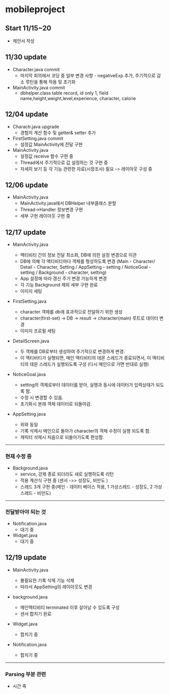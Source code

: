 # mobileproject

## Start 11/15~20
-  제안서 작성

## 11/30 update
- Character.java commit
  - 마지막 회의에서 코딩 중 일부 변경 사항 - negativeExp 추가, 주기적으로 감소 루틴을 통해 적용 및 초기화
- MainActivity.java commit
  - dbhelper.class table record, id only 1, field name,height,weight,level,experience, character, calorie
  
## 12/04 update
- Charactr.java upgrade
  - 경험치 계산 함수 및 getter& setter 추가  
- FirstSetting.java commit
  - 설정값 MainActivity에 전달 구현
- MainActivity.java
  - 설정값 receive 함수 구현 중
  - Thread에서 주기적으로 값 설정하는 것 구현 중
  - 자세히 보기 등 각 기능 관련한 자료(시장조사) 필요 -> 레이아웃 구성 중

## 12/06 update
 - MainActivity.java
   - MainActivity.java에서 DBHelper 내부클래스 분할
   - Thread->Handler 정보변경 구현
   - 세부 구현 레이아웃 구현 중
 
  
## 12/17 update
 - MainActivity.java
   - 액티비티 간의 정보 전달 최소화, DB에 의한 설정 변경으로 이관
   - DB에 의해 각 액티비티마다 객체를 형성하도록 변경
     (Main - Character/ Detail - Character, Setting / AppSetting - setting / NoticeGoal - setting / Background - character, setting)
   - App 설정에 따라 갱신 주기 변경 가능하게 변경
   - 각 기능 Background 제외 세부 구현 완료
   - 이미지 세팅
   
 - FirstSetting.java
   - character 객체를 db에 효과적으로 전달하기 위한 생성
   - character(first-set) -> DB -> result -> character(main) 루트로 데이터 변경
   - 이미지 프로필 세팅
 
 - DetailScreen.java
   - 두 객체를 DB로부터 생성하여 주기적으로 변경하게 변경.
   - 이 액티비티가 실행되면, 메인 액티비티의 데몬 스레드가 종료되면서, 이 액티비티의 데몬 스레드가 실행되도록 구성
     (다시 메인으로 가면 반대로 실행)
 
 - NoticeGoal.java
   - setting의 객체로부터 데이터를 받아, 실행과 동시에 데이터가 입력상태가 되도록 함.
   - 수정 시 변경할 수 있음.
   - 초기화시 본래 객체 데이터로 되돌아감.
   
 - AppSetting.java
   - 위와 동일
   - 기록 삭제시 메인으로 돌아가 character의 객체 수정이 실행 되도록 함.
   - 캐릭터 삭제시 처음으로 되돌아가도록 편성함.
   
* * *
### 현재 수정 중
 - Background.java
   - service, 강제 종료 되더라도 새로 실행하도록 리턴
   - 적용 계산식 구현 중 (센서 ->> 성장도, 비만도 )
   - 스레드 3개 구현 중(메인 - 데이터 베이스 적용, 1 가상스레드 - 성장도, 2 가상스레드 - 비만도)

* * *
### 전달받아야 되는 것
- Notification.java
   - 대기 중
- Widget.java
   - 대기 중
   
## 12/19 update
 - MainActivity.java
   - 불필요한 기록 삭제 기능 삭제
   - 따라서 AppSetting의 레이아웃도 변경
 
 - background.java
   - 메인액티비티 terminated 이후 살아날 수 있도록 구성
   - 센서 합치기 완료
   
 - Widget.java
   - 합치기 중
   
 - Notification.java
   - 합치기 중
   
* * *

### Parsing 부분 관련
  - 시간 족
